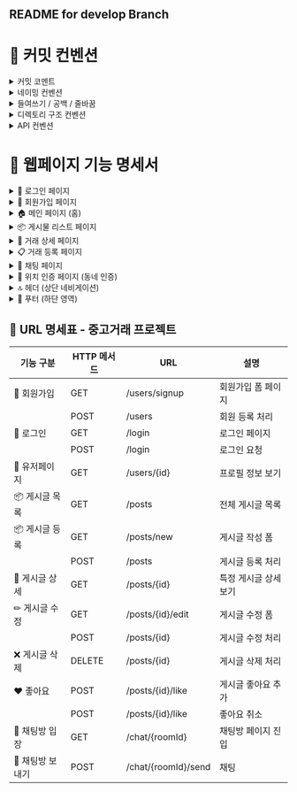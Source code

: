 ## README for develop Branch

# 📝 커밋 컨벤션
<details>
<summary>커밋 코멘트</summary>
파일 추가 : add<br>
파일 수정 : modify <br>
파일 삭제 : delete <br>
버그수정 : fix <br>

---
</details>
<details>
<summary>네이밍 컨벤션</summary>

| 항목 | 예시 | 규칙 |
|------|------|------|
| 클래스 | `UserServiceImpl` | UpperCamelCase |
| 메서드 | `findById()` | lowerCamelCase |
| 변수 | `userName`, `postCount` | lowerCamelCase |
| 상수 | `MAX_SIZE`, `DEFAULT_TIMEOUT` | UPPER_SNAKE_CASE |

---
</details>
<details>
<summary>들여쓰기 / 공백 / 줄바꿈</summary>

- 들여쓰기: 공백 4칸<br>
- 연산자 앞뒤 공백: `=`, `+`, `==`, `&&` 등<br>
- 메서드 간 1줄 공백<br>
- 중괄호 `{}`는 한 줄 아래 (기본 Java 스타일)<br>

---
</details>
<details>
  <summary>디렉토리 구조 컨벤션</summary>

  ```
com.projectname
├── config
├── controller
├── dto
├── entity
├── repository
├── service
└── util
```

---
</details>
<details>
  <summary>API 컨벤션</summary>


| 항목 | 예시 |
|------|------|
| URI 규칙 | `/api/posts`, `/user-profile` (하이픈 소문자) |
| 응답 객체 | `ResponseEntity`로 래핑하여 반환 |
| DTO 역할 | 순수 데이터 전달용 (비즈니스 로직 X) |

---
</details>


# 📄 웹페이지 기능 명세서
<details>
<summary>🔐 로그인 페이지</summary>

#### 📌 필요 정보
- `id`, `username`, `password`, `address`, `provider`  
  → 유저 식별 및 로그인 처리용  
  → `address`는 동네 인증 여부 판단용
- 유저 입력값 (ID/비밀번호)
---

#### ⚙️ 기능
- 일반 로그인 (Spring Security 기반)
- **Google 소셜 로그인 (OAuth2)**
- 세션 설정 (로그인 상태 유지)
- 로그인 성공 시 유저의 동네 인증 여부 확인  
  → **동네 주소가 없다면 일부 기능 제한 (예: 게시글 작성 불가)**
- 아이디/비밀번호 검증 및 유효성 검사  
  → 입력값 비었을 경우 or 로그인 실패 시 에러 메시지 출력
---

#### 🔗 연결 페이지
- 헤더의 로그인 버튼 클릭 시 진입
- 게시글 작성 / 채팅 페이지 접근 시 로그인 페이지로 리다이렉트
- 회원가입 링크를 통해 회원가입 페이지로 이동 가능
---

</details>

<details>
<summary>🧾 회원가입 페이지</summary>

#### 📌 필요 정보
- 입력정보: `username`, `password`, `provider` (소셜 여부 포함)
---

#### ⚙️ 기능
- 회원가입 처리 (DB에 유저 정보 저장)
- 회원가입 완료 후 로그인 페이지로 자동 이동 or 이동 버튼 표시
---

</details>

<details>
<summary>🏠 메인 페이지 (홈)</summary>

#### 📌 필요 정보
- 전체 매물 리스트
- 매물별 세부 정보: 위치, 조회 수, 채팅 수 등
---

#### ⚙️ 기능
- 인기 매물 우선 노출 (조회 수 기준 or 기타 알고리즘)
- 인기 매물 → 그리드 카드 형식으로 표시 (이미지 / 제목 / 가격 / 지역)
- "더보기" 버튼 → 전체 중고 거래 페이지로 이동
- 기능별 안내 버튼 → 클릭 시 관련 기능 페이지로 이동
  - 예: 인기 매물 / 중고 거래 / 채팅
- **Google Play / App Store 버튼** → 모바일 앱 다운로드 유도 링크
---

#### 🔗 연결 페이지
- 홈 디렉토리(`/`)
- 헤더 아이콘 버튼
- 인기 매물 카드 클릭 → 개별 상세 페이지로 이동
- 안내 버튼 클릭 → 기능별 페이지로 연결
---

</details>

<details>
<summary>📦 게시물 리스트 페이지</summary>

#### 📌 필요 정보
- 전체 매물 리스트
- 로그인 여부 (로그인 시 → 글쓰기 버튼 노출)
- 각 매물 카드 정보: 이미지, 상품명, 가격, 지역
---

#### ⚙️ 기능
- 플로팅 버튼 (로그인한 유저만 거래 글 작성 가능)
- 매물 리스트 출력 (카드형 UI)
  - 이미지 / 제목 / 가격 / 위치 정보 포함
  - 각 카드 클릭 시 → 상세 페이지로 이동
- 페이지네이션 또는 무한스크롤 (UX 선택)
- 검색 기능
  - 제목 기반 검색 (RequestParam)
  - 장소 기반 검색 (RequestParam)
- 정렬 기능 (선택적 추가)
  - 거리순 / 최신순 / 가격순 등
---

#### 🔗 연결 페이지
- 거래 상세 페이지 (상품 카드 클릭)
- 거래 등록 페이지 (플로팅 버튼 클릭)
---

</details>

<details>
<summary>📄 거래 상세 페이지</summary>

#### 📌 필요 정보
- 게시물 상세 정보
  - `id`, `title`, `description`, `author`, `price`, `isSelled`, `createdAt`, `location`
- 판매자(글쓴이) 정보
- 현재 로그인한 유저 정보
- 페이지 로드 수 / 조회 수
- 댓글 정보 (선택 사항)
- 채팅 기록 정보 (선택 사항)
---

#### ⚙️ 기능
- 선택한 중고 상품의 상세 정보 출력
  - 이미지 / 제목 / 설명 / 가격 / 지역 등
- 현재 로그인 유저와 글쓴이 비교
  - 일치 시: 게시물 **수정**, **삭제** 버튼 노출
    - 수정 버튼 클릭 → 게시물 등록 페이지로 이동 (수정 모드)
- **목록으로 돌아가기** 버튼
- **채팅하기 버튼**
  - 로그인한 유저에게만 노출
  - 클릭 시 상대 유저 ID 포함하여 채팅 페이지로 이동
- 상품이 판매 완료된 경우 → 버튼 비활성화 or 상태 표시
---

#### 🔗 연결 페이지
- 게시물 리스트 페이지(이전)
- 채팅 페이지 (채팅하기 버튼)
- 게시물 등록 페이지 (수정 시)
---

</details>

<details>
<summary>📋 거래 등록 페이지</summary>

#### 📌 필요 정보
- 유저 정보 (작성자)
- 입력값
  - `title` (물건명)
  - `price` (가격)
  - `description` (상세 설명)
  - `img` (상품 사진) → 없을 경우 기본 이미지 처리
  - `address` (거래 지역) → 드롭다운 또는 지도 연동
---

#### ⚙️ 기능
- **폼 입력 기능**
  - 물건명, 가격, 설명, 지역, 사진 등 작성 가능
- **입력값 유효성 검사**
  - 필수 입력 항목 누락 시 등록 불가
  - 예: 제목 또는 가격이 비어 있으면 에러 메시지 표시
- **이미지 처리**
  - 이미지 업로드 기능
  - 업로드 없을 경우 → 기본 이미지(`no-img`) 처리
- **작성 완료 버튼**
  - 입력값 유효성 통과 시 → DB에 저장
  - 작성된 게시글 상세 페이지로 리다이렉트
---

#### 🔗 연결 페이지
- 메인 페이지 → 플로팅 버튼 → 거래 등록 페이지
- 등록 완료 후 → 해당 게시글 상세 페이지로 이동
- 수정 시 → 동일한 폼 재사용, 기존 정보 미리 채워진 상태
---

</details>
<details>
<summary>💬 채팅 페이지</summary>

#### 📌 필요 정보
- 로그인한 유저 정보
- 상대 유저 ID (판매자 or 구매자)
- 게시물 정보 (상품명, 가격, 썸네일 이미지 등)
- 채팅 리스트 (이전 채팅 내역)
- AI API 응답 정보 (챗봇 시나리오)
---

#### ⚙️ 기능
- **실시간 채팅 기능**
  - WebSocket 또는 SSE 방식
  - 메시지 전송/수신 즉시 렌더링
- **AI 챗봇 응답 기능**
  - 자동 메시지 추천 or 시나리오 기반 응답 제공
  - 예: "안녕하세요, 거래 가능하신가요?" 자동 응답
- **안 읽은 메시지 필터링**
  - 미확인 메시지만 보기 기능
  - 읽음 여부 상태 표시
- **최신순 정렬**
  - 최근 메시지가 아래에 표시
- **신뢰도 시스템 (선택 기능)**
  - 메시지 기반 거래 평가 또는 사용자 점수화
- **거래 완료 처리**
  - 거래가 성사되면 버튼 클릭으로 상태 전환
  - 완료된 채팅방 → 게시글 상태도 '판매 완료' 처리
- **거래 상태 표시**
  - 거래 진행 중 / 완료 등의 시각적 표시
---

#### 🔗 연결 페이지
- 거래 상세 페이지 → 채팅하기 버튼 클릭 시 진입
- 목록형 채팅방 → 해당 대화방으로 이동 가능
---
</details>

<details>
  <summary>📍 위치 인증 페이지 (동네 인증)</summary>

#### 📌 필요 정보
- 현재 사용자 위치 (GPS or 브라우저 위치 정보)
- 유저 정보 (DB에 저장된 인증 여부)
- Google Map API를 통한 위치 매핑
---

#### ⚙️ 기능
- **위치 검색 기능**
  - Google Map 또는 주소 입력 기반 검색
  - 주소는 '동' 단위까지만 허용 (예: 서울시 마포구 **서교동**)
- **현재 위치 기반 인증 기능**
  - 검색한 주소와 실제 위치(GPS 기반)가 일치할 경우에만 인증 처리
- **동네 설정 기능**
  - 인증 성공 시 사용자 정보에 `address` 필드 저장
  - 사용자 권한 또는 세션에 인증 상태 반영 (예: ROLE_AUTHENTICATED)
- **Spring Security 기반 Role 처리**
  - 인증된 사용자만 게시글 작성 / 채팅 기능 사용 가능하도록 설명
---

#### 🔗 연결 페이지
- 헤더의 "위치 인증" 버튼 클릭 시 진입
- 로그인 후 미인증 상태일 때 자동 리다이렉트될 수도 있음
---

</details>

<details>
  <summary>🔝 헤더 (상단 네비게이션)</summary>

#### 📌 필요 정보
- 로그인 여부
- 동네 인증 여부 (주소 등록 여부)
---

#### ⚙️ 기능
- 로그인 여부 및 동네 인증 여부에 따라 동적 버튼 렌더링
  - 로그인 X → "로그인" 버튼 표시
  - 로그인 O + 동네 인증 X → "동네 인증" 버튼 활성화
  - 로그인 O + 동네 인증 O → "채팅하기", "마이페이지" 등 기능 활성화
- 검색창 제공 (위치 또는 키워드 기반)
- 각 버튼 클릭 시 해당 기능 페이지로 이동
---

#### 🔗 연결 페이지
- 로그인 페이지
- 위치 인증 페이지
- 채팅 페이지 (로그인 + 동네 인증 시만 가능)
- 마이페이지 or 내 정보 페이지
---

</details>

<details>
<summary>📎 푸터 (하단 영역)</summary>

#### ⚙️ 기능
- 하단 주요 링크 연결 (회사소개, 이용약관, 개인정보처리방침 등)
- 퀵 이동 링크 버튼 제공:
  - "거래하기" → 메인 페이지 이동
  - "채팅하기" → 유저 로그인 및 동네 인증 여부 확인 후 채팅 페이지로 이동
---

#### 🔗 연결 페이지
- 메인 페이지 (`/`)
- 채팅 페이지 (`/chat`) ← 로그인 + 인증 필요
- 외부 정책 페이지 (약관, 소개 등)
---

</details>

## 📌 URL 명세표 - 중고거래 프로젝트

| 기능 구분      | HTTP 메서드 | URL                 | 설명           |
|------------|----------|---------------------|--------------|
| 🔐 회원가입    | GET      | /users/signup       | 회원가입 폼 페이지   |
|            | POST     | /users              | 회원 등록 처리     |
| 🔐 로그인     | GET      | /login              | 로그인 페이지      |
|            | POST     | /login              | 로그인 요청       |
| 🧑 유저페이지   | GET      | /users/{id}         | 프로필 정보 보기    |
| 📦 게시글 목록  | GET      | /posts              | 전체 게시글 목록    |
| 📦 게시글 등록  | GET      | /posts/new          | 게시글 작성 폼     |
|            | POST     | /posts              | 게시글 등록 처리    |
| 📄 게시글 상세  | GET      | /posts/{id}         | 특정 게시글 상세 보기 |
| ✏ 게시글 수정   | GET      | /posts/{id}/edit    | 게시글 수정 폼     |
|            | POST     | /posts/{id}         | 게시글 수정 처리    |
| ❌ 게시글 삭제   | DELETE   | /posts/{id}         | 게시글 삭제 처리    |
| ❤️ 좋아요     | POST     | /posts/{id}/like    | 게시글 좋아요 추가   |
|            | POST     | /posts/{id}/like    | 좋아요 취소       |
| 💬 채팅방 입장  | GET      | /chat/{roomId}      | 채팅방 페이지 진입   |
| 💬 채팅방 보내기 | POST     | /chat/{roomId}/send | 채팅           |
